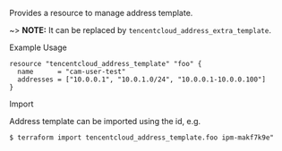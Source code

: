 Provides a resource to manage address template.

~> **NOTE:** It can be replaced by `tencentcloud_address_extra_template`.

Example Usage

```hcl
resource "tencentcloud_address_template" "foo" {
  name      = "cam-user-test"
  addresses = ["10.0.0.1", "10.0.1.0/24", "10.0.0.1-10.0.0.100"]
}
```

Import

Address template can be imported using the id, e.g.

```
$ terraform import tencentcloud_address_template.foo ipm-makf7k9e"
```